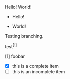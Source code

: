 Hello!
World!

* Hello!

* World!

Testing branching.


test<sup>[1]</sup>

[1] foobar

- [x] this is a complete item
- [ ] this is an incomplete item
